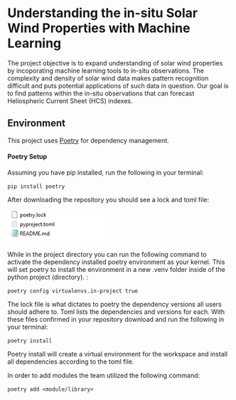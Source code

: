 
# Understanding the in-situ Solar Wind Properties with Machine Learning

The project objective is to expand understanding of solar wind properties by incoporating machine learning tools to in-situ observations. The complexity and density of solar wind data makes pattern recognition difficult and puts potential applications of such data in question. Our goal is to find patterns within the in-situ observations that can forecast Heliospheric Current Sheet (HCS) indexes.   


## Environment

This project uses [Poetry](https://python-poetry.org/) for dependency management. 

#### Poetry Setup

Assuming you have pip installed, run the following in your terminal:

```
pip install poetry
```
After downloading the repository you should see a lock and toml file:

![alt text](https://github.com/amlnewlands/Understanding-the-in-situ-Solar-Wind-Properties/blob/main/images/poetryfiles.PNG?raw=true)





While in the project directory you can run the following command to activate the dependency installed poetry environment as your kernel. This will set poetry to install the environment in a new .venv folder inside of the python project (directory). :
```
poetry config virtualenvs.in-project true
```
The lock file is what dictates to poetry the dependency versions all users should adhere to. Toml lists the dependencies and versions for each. With these files confirmed in your repository download and run the following in your terminal:

```
poetry install
```

Poetry install will create a virtual environment for the workspace and install all dependencies according to the toml file. 



In order to add modules the team utilized the following command:

```
poetry add <module/library>
```
